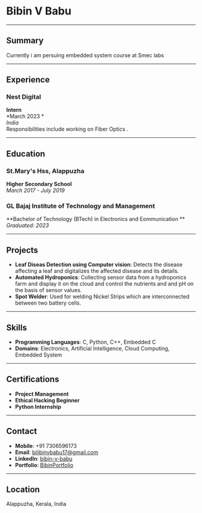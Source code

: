 # Bibin V Babu

---

## Summary
Currently i am persuing embedded system course at Smec labs

---

## Experience

### Nest Digital
**Intern**  
*March 2023 *  
*India*  
Responsibilities include working on Fiber Optics .

---

## Education

### St.Mary's Hss, Alappuzha
**Higher Secondary School**  
*March 2017 - July 2019*

### GL Bajaj Institute of Technology and Management
**Bachelor of Technology (BTech) in Electronics and Eommunication **  
*Graduated: 2023*

---

## Projects

- **Leaf Diseas Detection using Computer vision**:  Detects the disease affecting a leaf and digitalizes the affected disease and its details.
- **Automated Hydroponics**:  Collecting sensor data from a hydroponics farm and display it on the cloud and control the nutrients and and pH on the basis of sensor values.
- **Spot Welder**:  Used for welding Nickel Strips which are interconnected between two battery cells.
---

## Skills

- **Programming Languages**: C, Python, C++, Embedded C
- **Domains**: Electronics, Artificial Intelligence, Cloud Computing, Embedded System
---

## Certifications

- **Project Management**
- **Ethical Hacking Beginner**
- **Python Internship**

---

## Contact

- **Mobile**: +91 7306596173
- **Email**: [bilibinvbabu17@gmail.com](bilibinvbabu17@gmail.com)
- **LinkedIn**: [bibin-v-babu](https://www.linkedin.com/in/bibin-v-babu-4a9989188)
- **Portfolio**: [BibinPortfolio](https://Bibinvbabu.github.io/BibinPortfolio/)

---

## Location

Alappuzha, Kerala, India
